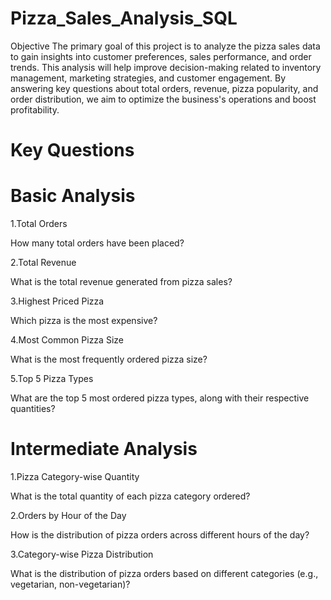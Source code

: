 # Pizza_Sales_Analysis_SQL
Objective
The primary goal of this project is to analyze the pizza sales data to gain insights into customer preferences, sales performance, and order trends. This analysis will help improve decision-making related to inventory management, marketing strategies, and customer engagement. By answering key questions about total orders, revenue, pizza popularity, and order distribution, we aim to optimize the business's operations and boost profitability.

# Key Questions
# Basic Analysis

1.Total Orders

How many total orders have been placed?

2.Total Revenue

What is the total revenue generated from pizza sales?

3.Highest Priced Pizza

Which pizza is the most expensive?

4.Most Common Pizza Size

What is the most frequently ordered pizza size?

5.Top 5 Pizza Types

What are the top 5 most ordered pizza types, along with their respective quantities?

# Intermediate Analysis
1.Pizza Category-wise Quantity

What is the total quantity of each pizza category ordered?

2.Orders by Hour of the Day

How is the distribution of pizza orders across different hours of the day?

3.Category-wise Pizza Distribution

What is the distribution of pizza orders based on different categories (e.g., vegetarian, non-vegetarian)?
